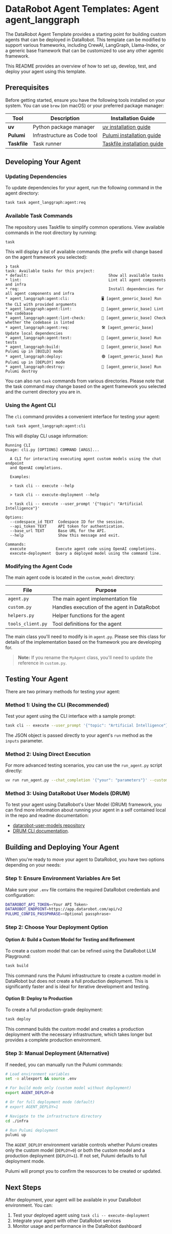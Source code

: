 # DataRobot Agent Templates: Agent agent_langgraph

The DataRobot Agent Template provides a starting point for building custom agents that can be deployed in DataRobot.
This template can be modified to support various frameworks, including CrewAI, LangGraph, Llama-Index, or
a generic base framework that can be customized to use any other agentic framework.

This README provides an overview of how to set up, develop, test, and deploy your agent using this template.

## Prerequisites

Before getting started, ensure you have the following tools installed on your system. You can use `brew` (on macOS) or your preferred package manager:

| Tool | Description | Installation Guide |
|------|-------------|-------------------|
| **uv** | Python package manager | [uv installation guide](https://docs.astral.sh/uv/getting-started/installation/) |
| **Pulumi** | Infrastructure as Code tool | [Pulumi installation guide](https://www.pulumi.com/docs/iac/download-install/) |
| **Taskfile** | Task runner | [Taskfile installation guide](https://taskfile.dev/#/installation) |

## Developing Your Agent

### Updating Dependencies
To update dependencies for your agent, run the following command in the agent directory:

```bash
task task agent_langgraph:agent:req
```

### Available Task Commands

The repository uses Taskfile to simplify common operations. View available commands in the root directory by running:

```bash
task
```

This will display a list of available commands (the prefix will change based on the agent framework you selected):

```
❯ task
task: Available tasks for this project:
* default:                                   Show all available tasks
* lint:                                      Lint all agent components and infra
* req:                                       Install dependencies for all agent components and infra
* agent_langgraph:agent:cli:              🖥️ [agent_generic_base] Run the CLI with provided arguments
* agent_langgraph:agent:lint:             🧹 [agent_generic_base] Lint the codebase
* agent_langgraph:agent:lint-check:       🧹 [agent_generic_base] Check whether the codebase is linted
* agent_langgraph:agent:req:              🛠️ [agent_generic_base] Update local dependencies
* agent_langgraph:agent:test:             🧪 [agent_generic_base] Run tests
* agent_langgraph:build:                  🔵 [agent_generic_base] Run Pulumi up in [BUILD] mode
* agent_langgraph:deploy:                 🟢 [agent_generic_base] Run Pulumi up in [DEPLOY] mode
* agent_langgraph:destroy:                🔴 [agent_generic_base] Run Pulumi destroy
```

You can also run `task` commands from various directories. Please note that the task command may change
based on the agent framework you selected and the current directory you are in.

### Using the Agent CLI

The `cli` command provides a convenient interface for testing your agent:

```bash
task task agent_langgraph:agent:cli
```

This will display CLI usage information:

```
Running CLI
Usage: cli.py [OPTIONS] COMMAND [ARGS]...

  A CLI for interacting executing agent custom models using the chat endpoint
  and OpenAI completions.

  Examples:

  > task cli -- execute --help

  > task cli -- execute-deployment --help

  > task cli -- execute --user_prompt '{"topic": "Artificial Intelligence"}'

Options:
  --codespace_id TEXT  Codespace ID for the session.
  --api_token TEXT     API token for authentication.
  --base_url TEXT      Base URL for the API.
  --help               Show this message and exit.

Commands:
  execute             Execute agent code using OpenAI completions.
  execute-deployment  Query a deployed model using the command line.
```

### Modifying the Agent Code

The main agent code is located in the `custom_model` directory:

| File | Purpose |
|------|---------|
| `agent.py` | The main agent implementation file |
| `custom.py` | Handles execution of the agent in DataRobot |
| `helpers.py` | Helper functions for the agent |
| `tools_client.py` | Tool definitions for the agent |

The main class you'll need to modify is in `agent.py`. Please see this class for details of the implementation
based on the framework you are developing for.

> **Note:** If you rename the `MyAgent` class, you'll need to update the reference in `custom.py`.

## Testing Your Agent

There are two primary methods for testing your agent:

### Method 1: Using the CLI (Recommended)

Test your agent using the CLI interface with a sample prompt:

```bash
task cli -- execute --user_prompt '{"topic": "Artificial Intelligence"}'
```

The JSON object is passed directly to your agent's `run` method as the `inputs` parameter.

### Method 2: Using Direct Execution

For more advanced testing scenarios, you can use the `run_agent.py` script directly:

```bash
uv run run_agent.py --chat_completion '{"your": "parameters"}' --custom_model_dir "./custom_model"
```

### Method 3: Using DataRobot User Models (DRUM)

To test your agent using DataRobot's User Model (DRUM) framework, you can find more information about
running your agent in a self contained local in the repo and readme documentation:
- [datarobot-user-models repository](https://github.com/datarobot/datarobot-user-models)
- [DRUM CLI documentation](https://docs.datarobot.com/en/docs/modeling/special-workflows/cml/cml-drum.html/).

## Building and Deploying Your Agent

When you're ready to move your agent to DataRobot, you have two options depending on your needs:

### Step 1: Ensure Environment Variables Are Set

Make sure your `.env` file contains the required DataRobot credentials and configuration:

```bash
DATAROBOT_API_TOKEN=<Your API Token>
DATAROBOT_ENDPOINT=https://app.datarobot.com/api/v2
PULUMI_CONFIG_PASSPHRASE=<Optional passphrase>
```

### Step 2: Choose Your Deployment Option

#### Option A: Build a Custom Model for Testing and Refinement

To create a custom model that can be refined using the DataRobot LLM Playground:

```bash
task build
```

This command runs the Pulumi infrastructure to create a custom model in DataRobot but does not create a full production deployment. This is significantly faster and is ideal for iterative development and testing.

#### Option B: Deploy to Production

To create a full production-grade deployment:

```bash
task deploy
```

This command builds the custom model and creates a production deployment with the necessary infrastructure, which takes longer but provides a complete production environment.

### Step 3: Manual Deployment (Alternative)

If needed, you can manually run the Pulumi commands:

```bash
# Load environment variables
set -o allexport && source .env

# For build mode only (custom model without deployment)
export AGENT_DEPLOY=0

# Or for full deployment mode (default)
# export AGENT_DEPLOY=1

# Navigate to the infrastructure directory
cd ./infra

# Run Pulumi deployment
pulumi up
```

The `AGENT_DEPLOY` environment variable controls whether Pulumi creates only the custom model (`DEPLOY=0`) or both the custom model and a production deployment (`DEPLOY=1`). If not set, Pulumi defaults to full deployment mode.

Pulumi will prompt you to confirm the resources to be created or updated.

## Next Steps

After deployment, your agent will be available in your DataRobot environment. You can:

1. Test your deployed agent using `task cli -- execute-deployment`
2. Integrate your agent with other DataRobot services
3. Monitor usage and performance in the DataRobot dashboard
